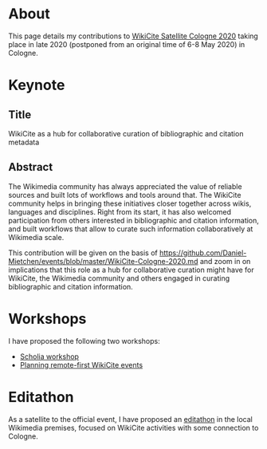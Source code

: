 # About

This page details my contributions to [WikiCite Satellite Cologne 2020](https://www.wikidata.org/wiki/Wikidata:WikiCite_Satellite_Cologne_2020) taking place in late 2020 (postponed from an original time of 6-8 May 2020) in Cologne.

# Keynote

## Title

WikiCite as a hub for collaborative curation of bibliographic and citation metadata

## Abstract

The Wikimedia community has always appreciated the value of reliable sources and built lots of workflows and tools around that. The WikiCite community helps in bringing these initiatives closer together across wikis, languages and disciplines. Right from its start, it has also welcomed participation from others interested in bibliographic and citation information, and built workflows that allow to curate such information collaboratively at Wikimedia scale. 

This contribution will be given on the basis of https://github.com/Daniel-Mietchen/events/blob/master/WikiCite-Cologne-2020.md and zoom in on implications that this role as a hub for collaborative curation might have for WikiCite, the Wikimedia community and others engaged in curating bibliographic and citation information.

# Workshops

I have proposed the following two workshops:

- [Scholia workshop](https://www.wikidata.org/wiki/Wikidata:WikiCite_Satellite_Cologne_2020/Submission/Scholia_workshop)
- [Planning remote-first WikiCite events](https://www.wikidata.org/wiki/Wikidata:WikiCite_Satellite_Cologne_2020/Submission/Planning_remote-first_WikiCite_events)

# Editathon

As a satellite to the official event, I have proposed an [editathon](https://de.wikipedia.org/wiki/Wikipedia:Lokal_K/WikiCite_2020) in the local Wikimedia premises, focused on WikiCite activities with some connection to Cologne.
